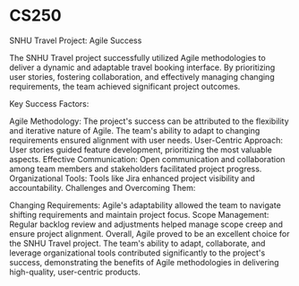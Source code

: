 # CS250

SNHU Travel Project: Agile Success

The SNHU Travel project successfully utilized Agile methodologies to deliver a dynamic and adaptable travel booking interface. By prioritizing user stories, fostering collaboration, and effectively managing changing requirements, the team achieved significant project outcomes.

Key Success Factors:

Agile Methodology: The project's success can be attributed to the flexibility and iterative nature of Agile. The team's ability to adapt to changing requirements ensured alignment with user needs.
User-Centric Approach: User stories guided feature development, prioritizing the most valuable aspects.
Effective Communication: Open communication and collaboration among team members and stakeholders facilitated project progress.
Organizational Tools: Tools like Jira enhanced project visibility and accountability.
Challenges and Overcoming Them:

Changing Requirements: Agile's adaptability allowed the team to navigate shifting requirements and maintain project focus.
Scope Management: Regular backlog review and adjustments helped manage scope creep and ensure project alignment.
Overall, Agile proved to be an excellent choice for the SNHU Travel project. The team's ability to adapt, collaborate, and leverage organizational tools contributed significantly to the project's success, demonstrating the benefits of Agile methodologies in delivering high-quality, user-centric products.

